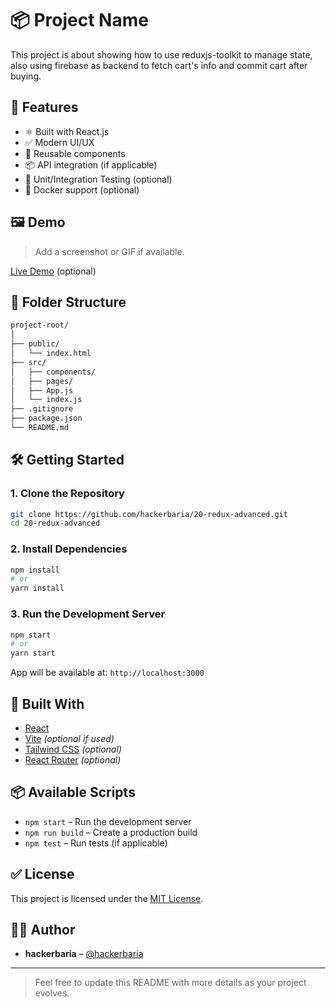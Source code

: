 # 📦 Project Name

This project is about showing how to use reduxjs-toolkit to manage state, also using firebase as backend to fetch cart's info and commit cart after buying.

## 🚀 Features

- ⚛️ Built with React.js
- ✅ Modern UI/UX
- 🔄 Reusable components
- 📦 API integration (if applicable)
- 🧪 Unit/Integration Testing (optional)
- 🐳 Docker support (optional)

## 🖼️ Demo

> Add a screenshot or GIF if available.

[Live Demo](https://your-demo-link.com) (optional)

## 📁 Folder Structure

```bash
project-root/
│
├── public/
│   └── index.html
├── src/
│   ├── components/
│   ├── pages/
│   ├── App.js
│   └── index.js
├── .gitignore
├── package.json
└── README.md
```

## 🛠️ Getting Started

### 1. Clone the Repository

```bash
git clone https://github.com/hackerbaria/20-redux-advanced.git
cd 20-redux-advanced
```

### 2. Install Dependencies

```bash
npm install
# or
yarn install
```

### 3. Run the Development Server

```bash
npm start
# or
yarn start
```

App will be available at: `http://localhost:3000`

## 🧱 Built With

- [React](https://reactjs.org/)
- [Vite](https://vitejs.dev/) *(optional if used)*
- [Tailwind CSS](https://tailwindcss.com/) *(optional)*
- [React Router](https://reactrouter.com/) *(optional)*

## 📦 Available Scripts

- `npm start` – Run the development server
- `npm run build` – Create a production build
- `npm test` – Run tests (if applicable)

## ✅ License

This project is licensed under the [MIT License](LICENSE).

## 🙋‍♂️ Author

- **hackerbaria** – [@hackerbaria](https://github.com/hackerbaria)

---

> Feel free to update this README with more details as your project evolves.
